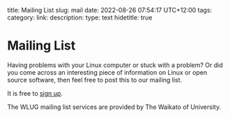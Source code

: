 title: Mailing List
slug: mail
date: 2022-08-26 07:54:17 UTC+12:00
tags: 
category: 
link: 
description: 
type: text
hidetitle: true
<!---
Draft completed: 2022-08-28 Ian Stewart

-->

# Mailing List

Having problems with your Linux computer or stuck with a problem? Or did you come across an interesting piece of information on Linux or open source software, then feel free to post this to our mailing list. 

It is free to [sign up](https://list.waikato.ac.nz/postorius/lists/wlug.list.waikato.ac.nz/).


The WLUG mailing list services are provided by The Waikato of University.


